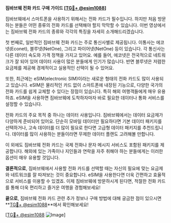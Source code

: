 **짐바브웨 전화 카드 구매 가이드 [[TG💪+ @esim1088](https://t.me/s/esim1088)]**

짐바브웨에서 스마트폰을 사용하기 위해서는 전화 카드가 필수입니다. 하지만 처음 방문하는 분들은 어떤 종류의 전화 카드를 선택해야 할지 막막할 수 있습니다. 이번 영상에서는 짐바브웨 전화 카드의 종류와 각각의 특징을 자세히 소개해드리겠습니다.

첫 번째로, 일반적인 짐바브웨 전화 카드는 주로 통신사별로 제공됩니다. 이통사는 에코넷(Econet), 블루넷(NetOne), 그리고 파이어넷(NetOne) 등이 있습니다. 각 통신사는 다른 데이터 속도와 가격 정책을 가지고 있어요. 예를 들어, 에코넷은 전국적으로 네트워크가 잘 되어 있어 데이터 사용이 많은 분들에게 인기가 많습니다. 반면 블루넷은 저렴한 요금제를 제공해 경제적이고 실용적인 선택이 될 수 있어요.

또한, 최근에는 eSIM(electronic SIM)이라는 새로운 형태의 전화 카드도 많이 사용되고 있습니다. eSIM은 물리적인 카드 없이 스마트폰에 내장된 기능으로, 다양한 국가의 전화 카드를 쉽게 교체할 수 있다는 장점이 있습니다. 특히 해외 여행객들에게 매우 유용하죠. eSIM을 사용하면 짐바브웨에 도착하자마자 바로 필요한 데이터나 통화 서비스를 설정할 수 있습니다.

전화 카드의 주요 목적 중 하나는 데이터 사용입니다. 짐바브웨에서는 데이터 요금제가 다양하게 준비되어 있어요. 단순히 모바일 데이터만 필요하다면 기본 데이터 패키지를 선택하거나, 고속 데이터를 더 많이 필요로 한다면 고급형 데이터 패키지를 추천드립니다. 데이터를 많이 사용하는 분들이라면 무제한 데이터 플랜도 고려해볼 만합니다.

이 외에도 짐바브웨 전화 카드는 국제 전화나 문자 메시지 서비스도 포함된 패키지를 제공합니다. 해외에 있는 가족이나 지인들과 연락을 자주 취해야 하는 분들에게는 이러한 옵션이 매우 유용할 것입니다.

**결론적으로**, 짐바브웨에서 사용할 전화 카드를 선택할 때는 자신의 필요에 맞는 요금제와 네트워크를 잘 따져보는 것이 중요합니다. eSIM을 사용한다면 더욱 간편하고 효율적으로 서비스를 이용할 수 있겠죠. 이제 짐바브웨에 방문하시게 된다면, 적절한 전화 카드를 통해 더욱 편리하고 즐거운 여행을 경험해보세요!

**끝으로**, 짐바브웨 전화 카드 관련 추가 정보나 구매 방법에 대해 궁금한 점이 있으시면 **[TG💪+ @esim1088](https://t.me/s/esim1088)**에서 확인해보세요! 

[[TG💪+ @esim1088](https://t.me/s/esim1088) ![Image](https://i.postimg.cc/Y0z9fWf4/image.png)]